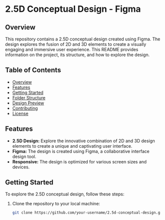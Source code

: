 # 2.5D Conceptual Design - Figma

## Overview

This repository contains a 2.5D conceptual design created using Figma. The design explores the fusion of 2D and 3D elements to create a visually engaging and immersive user experience. This README provides information on the project, its structure, and how to explore the design.

## Table of Contents

- [Overview](#overview)
- [Features](#features)
- [Getting Started](#getting-started)
- [Folder Structure](#folder-structure)
- [Design Preview](#design-preview)
- [Contributing](#contributing)
- [License](#license)

## Features

- **2.5D Design:** Explore the innovative combination of 2D and 3D design elements to create a unique and captivating user interface.
- **Figma:** The design is created using Figma, a collaborative interface design tool.
- **Responsive:** The design is optimized for various screen sizes and devices.

## Getting Started

To explore the 2.5D conceptual design, follow these steps:

1. Clone the repository to your local machine:

   ```bash
   git clone https://github.com/your-username/2.5d-conceptual-design.git
